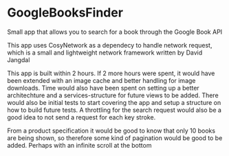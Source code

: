 # GoogleBooksFinder
Small app that allows you to search for a book through the Google Book API

This app uses CosyNetwork as a dependecy to handle network request, which is a small and lightweight network framework written by David Jangdal


This app is built within 2 hours.
If 2 more hours were spent, it would have been extended with an image cache and better handling for image downloads.
Time would also have been spent on setting up a better architechture and a services-structure for future views to be added.
There would also be initial tests to start covering the app and setup a structure on how to build future tests.
A throttling for the search request would also be a good idea to not send a request for each key stroke.

From a product specification it would be good to know that only 10 books are being shown, so therefore some kind of pagination would be good to be added. Perhaps with an infinite scroll at the bottom